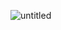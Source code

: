 ![untitled](https://github.com/Omar-Einstein7/Tonefy/assets/109938759/6e696dab-cd09-45a7-9356-aaa034f55498)
